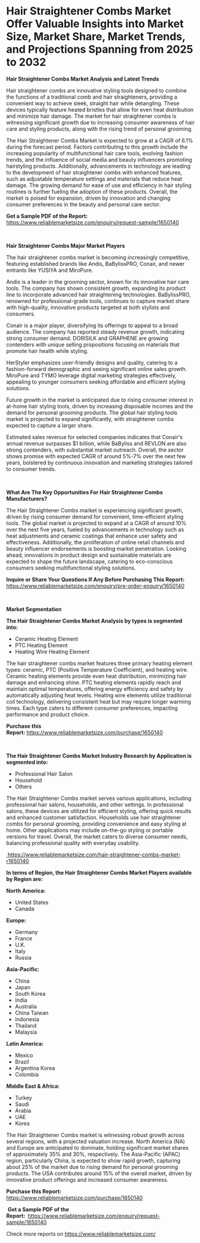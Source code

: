 <p><h1>Hair Straightener Combs Market Offer Valuable Insights into Market Size, Market Share, Market Trends, and Projections Spanning from 2025 to 2032</h1></p><p><strong>Hair Straightener Combs Market Analysis and Latest Trends</strong></p>
<p><p>Hair straightener combs are innovative styling tools designed to combine the functions of a traditional comb and hair straighteners, providing a convenient way to achieve sleek, straight hair while detangling. These devices typically feature heated bristles that allow for even heat distribution and minimize hair damage. The market for hair straightener combs is witnessing significant growth due to increasing consumer awareness of hair care and styling products, along with the rising trend of personal grooming.</p><p>The Hair Straightener Combs Market is expected to grow at a CAGR of 6.1% during the forecast period. Factors contributing to this growth include the increasing popularity of multifunctional hair care tools, evolving fashion trends, and the influence of social media and beauty influencers promoting hairstyling products. Additionally, advancements in technology are leading to the development of hair straightener combs with enhanced features, such as adjustable temperature settings and materials that reduce heat damage. The growing demand for ease of use and efficiency in hair styling routines is further fueling the adoption of these products. Overall, the market is poised for expansion, driven by innovation and changing consumer preferences in the beauty and personal care sector.</p></p>
<p><strong>Get a Sample PDF of the Report:&nbsp;</strong> <a href="https://www.reliablemarketsize.com/enquiry/request-sample/1650140?utm_campaign=1197&utm_medium=2&utm_source=Github&utm_content=ia&utm_term=06022025&utm_id=hair-straightener-combs">https://www.reliablemarketsize.com/enquiry/request-sample/1650140</a></p>
<p>&nbsp;</p>
<p><strong>Hair Straightener Combs Major Market Players</strong></p>
<p><p>The hair straightener combs market is becoming increasingly competitive, featuring established brands like Andis, BaBylissPRO, Conair, and newer entrants like YUSIYA and MiroPure. </p><p>Andis is a leader in the grooming sector, known for its innovative hair care tools. The company has shown consistent growth, expanding its product line to incorporate advanced hair straightening technologies. BaBylissPRO, renowned for professional-grade tools, continues to capture market share with high-quality, innovative products targeted at both stylists and consumers. </p><p>Conair is a major player, diversifying its offerings to appeal to a broad audience. The company has reported steady revenue growth, indicating strong consumer demand. DORISILK and GRAPHENE are growing contenders with unique selling propositions focusing on materials that promote hair health while styling. </p><p>HerStyler emphasizes user-friendly designs and quality, catering to a fashion-forward demographic and seeing significant online sales growth. MiroPure and TYMO leverage digital marketing strategies effectively, appealing to younger consumers seeking affordable and efficient styling solutions. </p><p>Future growth in the market is anticipated due to rising consumer interest in at-home hair styling tools, driven by increasing disposable incomes and the demand for personal grooming products. The global hair styling tools market is projected to expand significantly, with straightener combs expected to capture a larger share. </p><p>Estimated sales revenue for selected companies indicates that Conair's annual revenue surpasses $1 billion, while BaByliss and REVLON are also strong contenders, with substantial market outreach. Overall, the sector shows promise with expected CAGR of around 5%-7% over the next few years, bolstered by continuous innovation and marketing strategies tailored to consumer trends.</p></p>
<p>&nbsp;</p>
<p><strong>What Are The Key Opportunities For Hair Straightener Combs Manufacturers?</strong></p>
<p><p>The Hair Straightener Combs market is experiencing significant growth, driven by rising consumer demand for convenient, time-efficient styling tools. The global market is projected to expand at a CAGR of around 10% over the next five years, fueled by advancements in technology such as heat adjustments and ceramic coatings that enhance user safety and effectiveness. Additionally, the proliferation of online retail channels and beauty influencer endorsements is boosting market penetration. Looking ahead, innovations in product design and sustainable materials are expected to shape the future landscape, catering to eco-conscious consumers seeking multifunctional styling solutions.</p></p>
<p><strong>Inquire or Share Your Questions If Any Before Purchasing This Report:</strong> <a href="https://www.reliablemarketsize.com/enquiry/pre-order-enquiry/1650140?utm_campaign=1197&utm_medium=2&utm_source=Github&utm_content=ia&utm_term=06022025&utm_id=hair-straightener-combs">https://www.reliablemarketsize.com/enquiry/pre-order-enquiry/1650140</a></p>
<p>&nbsp;</p>
<p><strong>Market Segmentation</strong></p>
<p><strong>The Hair Straightener Combs Market Analysis by types is segmented into:</strong></p>
<p><ul><li>Ceramic Heating Element</li><li>PTC Heating Element</li><li>Heating Wire Heating Element</li></ul></p>
<p><p>The hair straightener combs market features three primary heating element types: ceramic, PTC (Positive Temperature Coefficient), and heating wire. Ceramic heating elements provide even heat distribution, minimizing hair damage and enhancing shine. PTC heating elements rapidly reach and maintain optimal temperatures, offering energy efficiency and safety by automatically adjusting heat levels. Heating wire elements utilize traditional coil technology, delivering consistent heat but may require longer warming times. Each type caters to different consumer preferences, impacting performance and product choice.</p></p>
<p><strong>Purchase this Report:&nbsp;</strong><a href="https://www.reliablemarketsize.com/purchase/1650140?utm_campaign=1197&utm_medium=2&utm_source=Github&utm_content=ia&utm_term=06022025&utm_id=hair-straightener-combs">https://www.reliablemarketsize.com/purchase/1650140</a></p>
<p>&nbsp;</p>
<p><strong>The Hair Straightener Combs Market Industry Research by Application is segmented into:</strong></p>
<p><ul><li>Professional Hair Salon</li><li>Household</li><li>Others</li></ul></p>
<p><p>The Hair Straightener Combs market serves various applications, including professional hair salons, households, and other settings. In professional salons, these devices are utilized for efficient styling, offering quick results and enhanced customer satisfaction. Households use hair straightener combs for personal grooming, providing convenience and easy styling at home. Other applications may include on-the-go styling or portable versions for travel. Overall, the market caters to diverse consumer needs, balancing professional quality with everyday usability.</p></p>
<p><a href="https://www.reliablemarketsize.com/hair-straightener-combs-market-r1650140?utm_campaign=1197&utm_medium=2&utm_source=Github&utm_content=ia&utm_term=06022025&utm_id=hair-straightener-combs">&nbsp;https://www.reliablemarketsize.com/hair-straightener-combs-market-r1650140</a></p>
<p><strong>In terms of Region, the Hair Straightener Combs Market Players available by Region are:</strong></p>
<p>
    <p> <strong> North America: </strong>
        <ul>
            <li>United States</li>
            <li>Canada</li>
        </ul>
        </p> 
    <p> <strong> Europe: </strong>
        <ul>
            <li>Germany</li>
            <li>France</li>
            <li>U.K.</li>
            <li>Italy</li>
            <li>Russia</li>
        </ul>
        </p> 
    <p> <strong> Asia-Pacific: </strong>
        <ul>
            <li>China</li>
            <li>Japan</li>
            <li>South Korea</li>
            <li>India</li>
            <li>Australia</li>
            <li>China Taiwan</li>
            <li>Indonesia</li>
            <li>Thailand</li>
            <li>Malaysia</li>
        </ul>
        </p> 
    <p> <strong> Latin America: </strong>
        <ul>
            <li>Mexico</li>
            <li>Brazil</li>
            <li>Argentina Korea</li>
            <li>Colombia</li>
        </ul>
        </p> 
    <p> <strong> Middle East & Africa: </strong>
        <ul>
            <li>Turkey</li>
            <li>Saudi</li>
            <li>Arabia</li>
            <li>UAE</li>
            <li>Korea</li>
        </ul>
    </p>
    </p>
<p><p>The Hair Straightener Combs market is witnessing robust growth across several regions, with a projected valuation increase. North America (NA) and Europe are anticipated to dominate, holding significant market shares of approximately 35% and 30%, respectively. The Asia-Pacific (APAC) region, particularly China, is expected to show rapid growth, capturing about 25% of the market due to rising demand for personal grooming products. The USA contributes around 15% of the overall market, driven by innovative product offerings and increased consumer awareness.</p></p>
<p><strong>Purchase this Report: </strong><a href="https://www.reliablemarketsize.com/purchase/1650140?utm_campaign=1197&utm_medium=2&utm_source=Github&utm_content=ia&utm_term=06022025&utm_id=hair-straightener-combs">https://www.reliablemarketsize.com/purchase/1650140</a></p>
<p>&nbsp;<strong>Get a Sample PDF of the Report:&nbsp;&nbsp;</strong><a href="https://www.reliablemarketsize.com/enquiry/request-sample/1650140?utm_campaign=1197&utm_medium=2&utm_source=Github&utm_content=ia&utm_term=06022025&utm_id=hair-straightener-combs">https://www.reliablemarketsize.com/enquiry/request-sample/1650140</a></p>
<p><strong></strong></p>
<p>Check more reports on <a href="https://www.reliablemarketsize.com/?utm_campaign=1197&utm_medium=2&utm_source=Github&utm_content=ia&utm_term=06022025&utm_id=hair-straightener-combs">https://www.reliablemarketsize.com/</a></p>